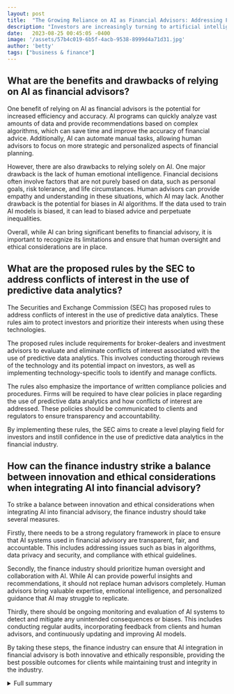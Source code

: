 ```yaml
---
layout: post
title:  "The Growing Reliance on AI as Financial Advisors: Addressing Flaws and Ensuring Trust"
description: "Investors are increasingly turning to artificial intelligence (AI) as financial advisors, highlighting the trust placed in AI technology. However, there are potential flaws in generative AI programs that need to be addressed to ensure accurate and appropriate advice. The Securities and Exchange Commission (SEC) has proposed rules to address conflicts of interest, while the finance industry is experiencing a surge in AI adoption. Privacy and data security are also vital considerations, as recent regulatory developments indicate. Balancing innovation with ethical considerations is key to building a trustworthy AI-powered financial advisory ecosystem."
date:   2023-08-25 00:45:05 -0400
image: '/assets/57b4c019-6b5f-4acb-9538-8999d4a71d31.jpg'
author: 'betty'
tags: ["business & finance"]
---
```


## What are the benefits and drawbacks of relying on AI as financial advisors?
One benefit of relying on AI as financial advisors is the potential for increased efficiency and accuracy. AI programs can quickly analyze vast amounts of data and provide recommendations based on complex algorithms, which can save time and improve the accuracy of financial advice. Additionally, AI can automate manual tasks, allowing human advisors to focus on more strategic and personalized aspects of financial planning.

However, there are also drawbacks to relying solely on AI. One major drawback is the lack of human emotional intelligence. Financial decisions often involve factors that are not purely based on data, such as personal goals, risk tolerance, and life circumstances. Human advisors can provide empathy and understanding in these situations, which AI may lack. Another drawback is the potential for biases in AI algorithms. If the data used to train AI models is biased, it can lead to biased advice and perpetuate inequalities.

Overall, while AI can bring significant benefits to financial advisory, it is important to recognize its limitations and ensure that human oversight and ethical considerations are in place.

## What are the proposed rules by the SEC to address conflicts of interest in the use of predictive data analytics?
The Securities and Exchange Commission (SEC) has proposed rules to address conflicts of interest in the use of predictive data analytics. These rules aim to protect investors and prioritize their interests when using these technologies.

The proposed rules include requirements for broker-dealers and investment advisors to evaluate and eliminate conflicts of interest associated with the use of predictive data analytics. This involves conducting thorough reviews of the technology and its potential impact on investors, as well as implementing technology-specific tools to identify and manage conflicts.

The rules also emphasize the importance of written compliance policies and procedures. Firms will be required to have clear policies in place regarding the use of predictive data analytics and how conflicts of interest are addressed. These policies should be communicated to clients and regulators to ensure transparency and accountability.

By implementing these rules, the SEC aims to create a level playing field for investors and instill confidence in the use of predictive data analytics in the financial industry.

## How can the finance industry strike a balance between innovation and ethical considerations when integrating AI into financial advisory?
To strike a balance between innovation and ethical considerations when integrating AI into financial advisory, the finance industry should take several measures.

Firstly, there needs to be a strong regulatory framework in place to ensure that AI systems used in financial advisory are transparent, fair, and accountable. This includes addressing issues such as bias in algorithms, data privacy and security, and compliance with ethical guidelines.

Secondly, the finance industry should prioritize human oversight and collaboration with AI. While AI can provide powerful insights and recommendations, it should not replace human advisors completely. Human advisors bring valuable expertise, emotional intelligence, and personalized guidance that AI may struggle to replicate.

Thirdly, there should be ongoing monitoring and evaluation of AI systems to detect and mitigate any unintended consequences or biases. This includes conducting regular audits, incorporating feedback from clients and human advisors, and continuously updating and improving AI models.

By taking these steps, the finance industry can ensure that AI integration in financial advisory is both innovative and ethically responsible, providing the best possible outcomes for clients while maintaining trust and integrity in the industry.


<details>
        <summary>Full summary</summary>
<p>A survey conducted by the Certified Financial Planner Board of Standards has revealed that investors are relying more on artificial intelligence (AI) as financial advisors. According to the survey, 31% of investors are willing to implement financial advice from a generative AI program without seeking verification from another source. This growing reliance demonstrates the trust investors have in AI technology to provide reliable and accurate financial guidance.</p>
<p>Generative AI programs, such as ChatGPT, aim to simulate human intelligence by using algorithms to create new content, including financial advice. However, experts caution that these programs may have potential flaws.</p>
<p>One major concern is the compilation of data from various sources, including the internet, which may not always be reliable. The quality of the advice provided by AI platforms depends heavily on the quality of the AI model and the data it uses. While AI-generated advice can be useful, it may not always be accurate or appropriate in all situations.</p>
<p>To address conflicts of interest associated with the use of predictive data analytics and similar technologies, the Securities and Exchange Commission (SEC) has proposed new rules for broker-dealers and investment advisors. These rules aim to prioritize investors' interests and eliminate conflicts of interest in the use of these technologies.</p>
<p>SEC Chair Gary Gensler emphasizes the importance of eliminating conflicts of interest and protecting investors. The proposed rules would require firms to evaluate and eliminate conflicts of interest, implement technology-specific tools, and have written compliance policies and procedures.</p>
<p>Alongside the efforts to address conflicts of interest, the finance industry is witnessing an increasing adoption of AI. AI adoption offers various benefits, including the automation of manual tasks, fraud prevention, and improved customer experience. Financial services providers recognize the value of AI in streamlining processes and meeting evolving customer demands. In fact, the global AI financial services market is predicted to reach $130 billion by 2027, highlighting the significance of AI in the industry.</p>
<p>As AI continues to reshape financial advisory, data privacy and security become crucial considerations. Recent regulatory developments include amendments to financial data privacy laws and proposals for open banking rules to empower consumers in controlling their financial data. Firms need to assess their use of AI tools, conduct bias audits, protect data, establish clear policies, communicate with individuals about AI use and data collection, and implement governance for data and AI systems.</p>
<p>The integration of AI and financial advisory has the potential to revolutionize the industry by increasing efficiency and accessibility. However, it is essential to strike a balance between innovation and ethical considerations. Addressing conflicts of interest and ensuring data privacy are vital steps toward building a trustworthy and effective AI-powered financial advisory ecosystem.</p>
</details>